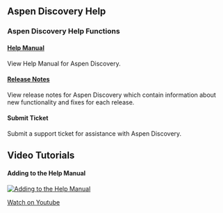 ## Aspen Discovery Help

### Aspen Discovery Help Functions

#### [Help Manual](https://youtu.be/mBE3rdUxthw)
View Help Manual for Aspen Discovery.
#### [Release Notes](https://aspen.bywatersolutions.com/project/aspen-release-notes)
View release notes for Aspen Discovery which contain information about new functionality and fixes for each release.
#### Submit Ticket
Submit a support ticket for assistance with Aspen Discovery.

## Video Tutorials

#### Adding to the Help Manual
[![Adding to the Help Manual](/manual/images/Aspen-Help.jpg)](https://youtu.be/mBE3rdUxthw)

[Watch on Youtube](https://www.youtube.com/watch?v=2E1cYPKve0U&list=PLV_OXyJ1D3Bjr49J9FQ3M0uNhiNv4E04f&index=6)
